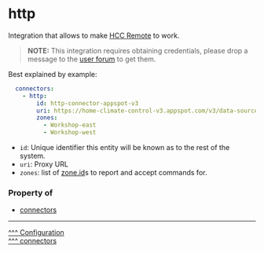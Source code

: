 http
==

Integration that allows to make [HCC Remote](https://play.google.com/store/apps/details?id=net.sf.dz4.android.remote) to work.

> **NOTE:** This integration requires obtaining credentials, please drop a message to the [user forum](http://groups.google.com/group/home-climate-control) to get them.

Best explained by example:

```yaml
  connectors:
    - http:
        id: http-connector-appspot-v3
        uri: https://home-climate-control-v3.appspot.com/v3/data-source
        zones:
          - Workshop-east
          - Workshop-west
```

* `id`: Unique identifier this entity will be known as to the rest of the system.
* `uri`: Proxy URL
* `zones`: list of [zone.id](./zones.md#id)s to report and accept commands for.

### Property of
* [connectors](./connectors.md)

---
[^^^ Configuration](./index.md)  
[^^^ connectors](./connectors.md)
